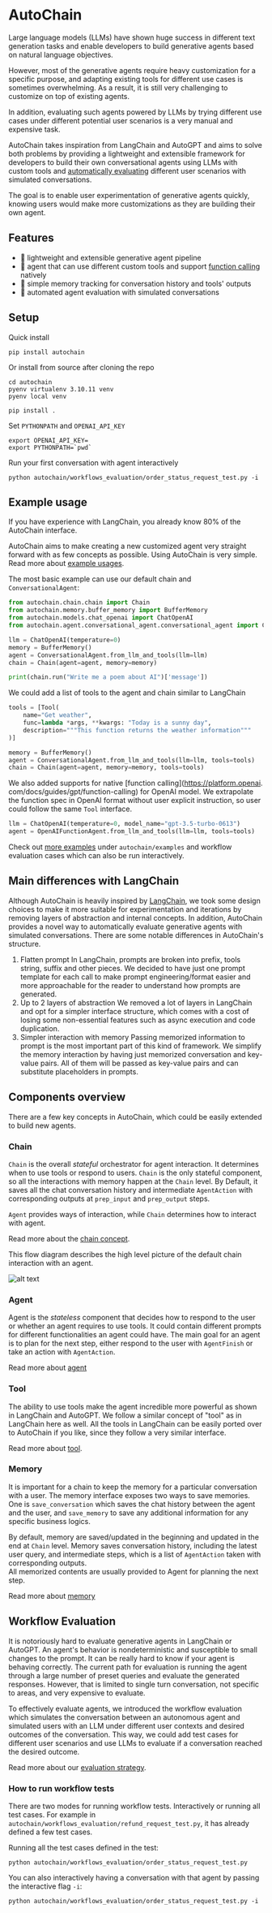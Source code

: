 # AutoChain

Large language models (LLMs) have shown huge success in different text generation tasks and
enable developers to build generative agents based on natural language objectives.

However, most of the generative agents require heavy customization for a specific purpose, and 
adapting existing tools for different use cases is sometimes overwhelming. As a result, it is
still very challenging to customize on top of existing agents.

In addition, evaluating such agents powered by LLMs by trying different use
cases under different potential user scenarios is a very manual and expensive task.

AutoChain takes inspiration from LangChain and AutoGPT and aims to solve
both problems by providing a lightweight and extensible framework
for developers to build their own conversational agents using LLMs with custom tools and
[automatically evaluating](#workflow-evaluation) different user scenarios with simulated conversations.

The goal is to enable user experimentation of generative agents quickly, knowing users would
make more customizations as they are building their own agent.

## Features

- 🚀 lightweight and extensible generative agent pipeline
- 🔗 agent that can use different custom tools and support [function calling](https://platform.openai.com/docs/guides/gpt/function-calling) natively
- 💾 simple memory tracking for conversation history and tools' outputs
- 🤖 automated agent evaluation with simulated conversations

## Setup
Quick install
```shell
pip install autochain
```

Or install from source after cloning the repo

```shell
cd autochain
pyenv virtualenv 3.10.11 venv
pyenv local venv

pip install .
```

Set `PYTHONPATH` and `OPENAI_API_KEY`
```shell
export OPENAI_API_KEY=
export PYTHONPATH=`pwd`
```

Run your first conversation with agent interactively

```shell
python autochain/workflows_evaluation/order_status_request_test.py -i
```

## Example usage

If you have experience with LangChain, you already know 80% of the AutoChain interface.

AutoChain aims to make creating a new customized agent very straight forward with as few
concepts as possible. Using AutoChain is very simple.
Read more about [example usages](./docs/examples.md).

The most basic example can use our default chain and `ConversationalAgent`:

```python
from autochain.chain.chain import Chain
from autochain.memory.buffer_memory import BufferMemory
from autochain.models.chat_openai import ChatOpenAI
from autochain.agent.conversational_agent.conversational_agent import ConversationalAgent

llm = ChatOpenAI(temperature=0)
memory = BufferMemory()
agent = ConversationalAgent.from_llm_and_tools(llm=llm)
chain = Chain(agent=agent, memory=memory)

print(chain.run("Write me a poem about AI")['message'])
```

We could add a list of tools to the agent and chain similar to LangChain

```python
tools = [Tool(
    name="Get weather",
    func=lambda *args, **kwargs: "Today is a sunny day",
    description="""This function returns the weather information"""
)]

memory = BufferMemory()
agent = ConversationalAgent.from_llm_and_tools(llm=llm, tools=tools)
chain = Chain(agent=agent, memory=memory, tools=tools)
```

We also added supports for native [function calling](https://platform.openai. com/docs/guides/gpt/function-calling) 
for OpenAI model. We extrapolate the function spec in OpenAI format without user explicit 
instruction, so user could follow the same `Tool` interface.   

```python
llm = ChatOpenAI(temperature=0, model_name="gpt-3.5-turbo-0613")
agent = OpenAIFunctionAgent.from_llm_and_tools(llm=llm, tools=tools)
```

Check out [more examples](./docs/examples.md) under `autochain/examples` and workflow evaluation
cases which can
also be run interactively.

## Main differences with LangChain

Although AutoChain is heavily inspired by [LangChain](https://github.com/hwchase17/langchain),
we took some design choices to make it more suitable for experimentation and iterations by
removing layers of abstraction and internal concepts.
In addition, AutoChain provides a novel way to automatically evaluate generative agents with
simulated conversations.
There are some notable differences in AutoChain's structure.

1. Flatten prompt
   In LangChain, prompts are broken into prefix, tools string, suffix and other pieces. We
   decided to have just one prompt template for each call to make prompt engineering/format
   easier and more approachable for the reader to understand how prompts are generated.
2. Up to 2 layers of abstraction
   We removed a lot of layers in LangChain and opt for a simpler interface structure, which
   comes with a cost of losing some non-essential features such as async execution and code
   duplication.
3. Simpler interaction with memory
   Passing memorized information to prompt is the most important part of this kind of framework.
   We simplify the memory interaction by having just memorized conversation and key-value pairs. All
   of them will be passed as key-value pairs and can substitute placeholders in prompts.

## Components overview

There are a few key concepts in AutoChain, which could be easily extended to build new agents.

### Chain

`Chain` is the overall *stateful* orchestrator for agent interaction. It determines when to use
tools or respond to users. `Chain` is the only stateful component, so all the interactions with
memory happen at the `Chain` level. By Default, it saves all the chat conversation history and
intermediate `AgentAction` with corresponding outputs at `prep_input` and `prep_output` steps.

`Agent` provides ways of interaction, while `Chain` determines how to
interact with agent.

Read more about the [chain concept](./docs/chain.md).

This flow diagram describes the high level picture of the default chain interaction with an agent.

![alt text](./docs/img/autochain.drawio.svg)

### Agent

Agent is the *stateless* component that decides how to respond to the user or whether an agent
requires to use tools.
It could contain different prompts for different functionalities an agent could have. The main goal
for an agent is to plan for the next step, either respond to the user with `AgentFinish` or take an
action with `AgentAction`.

Read more about [agent](./docs/agent.md)

### Tool

The ability to use tools make the agent incredible more powerful as shown in LangChain and
AutoGPT. We follow a similar concept of "tool" as in LangChain here as well.
All the tools in LangChain can be easily ported over to AutoChain if you like, since they follow
a very similar interface.

Read more about [tool](./docs/tools.md).

### Memory

It is important for a chain to keep the memory for a particular conversation with a user. The memory
interface exposes two ways to save memories. One is `save_conversation` which saves the chat
history between the agent and the user, and `save_memory` to save any additional information 
for any specific business logics.

By default, memory are saved/updated in the beginning and updated in the end at `Chain` level.
Memory saves conversation history, including the latest user query, and intermediate
steps, which is a list of `AgentAction` taken with corresponding outputs.  
All memorized contents are usually provided to Agent for planning the next step.

Read more about [memory](./docs/memory.md)

## Workflow Evaluation

It is notoriously hard to evaluate generative agents in LangChain or AutoGPT. An agent's behavior
is nondeterministic and susceptible to small changes to the prompt. It can be really hard to
know if your agent is behaving correctly. The current path for evaluation is running the agent
through a large number of preset queries and evaluate the generated responses. However, that is
limited to single turn conversation, not specific to areas, and very expensive to evaluate.

To effectively evaluate agents, we introduced the workflow evaluation
which simulates the conversation between an autonomous agent and simulated users with an LLM under
different user contexts and desired outcomes of the conversation. This way, we could add test
cases for different user scenarios and use LLMs to evaluate if a conversation reached the desired
outcome.

Read more about our [evaluation strategy](./docs/workflow_evaluation.md).

### How to run workflow tests

There are two modes for running workflow tests. Interactively or running all test cases.
For example in `autochain/workflows_evaluation/refund_request_test.py`, it has already defined
a few test cases.

Running all the test cases defined in the test:

```shell
python autochain/workflows_evaluation/order_status_request_test.py
```

You can also interactively having a conversation with that agent by passing the interactive
flag `-i`:

```shell
python autochain/workflows_evaluation/order_status_request_test.py -i
```
